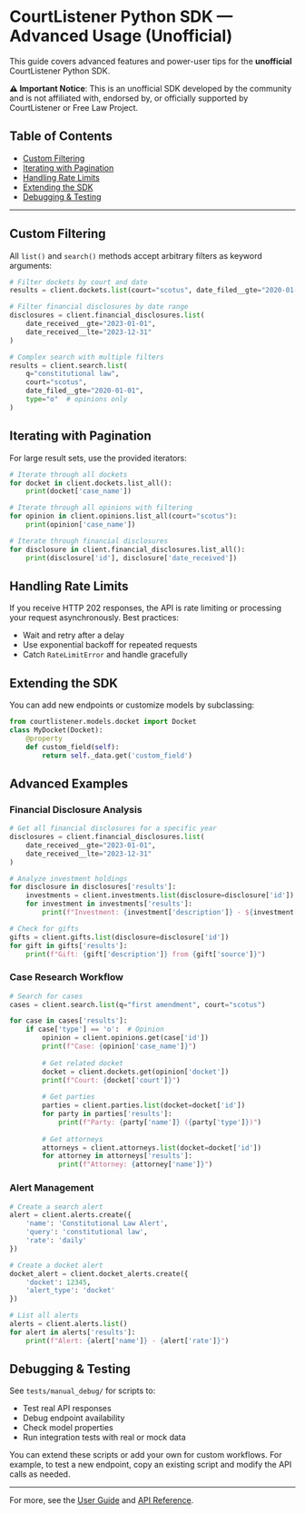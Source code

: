 # CourtListener Python SDK — Advanced Usage (Unofficial)

This guide covers advanced features and power-user tips for the **unofficial** CourtListener Python SDK.

**⚠️ Important Notice**: This is an unofficial SDK developed by the community and is not affiliated with, endorsed by, or officially supported by CourtListener or Free Law Project.

## Table of Contents
- [Custom Filtering](#custom-filtering)
- [Iterating with Pagination](#iterating-with-pagination)
- [Handling Rate Limits](#handling-rate-limits)
- [Extending the SDK](#extending-the-sdk)
- [Debugging & Testing](#debugging--testing)

---

## Custom Filtering

All `list()` and `search()` methods accept arbitrary filters as keyword arguments:

```python
# Filter dockets by court and date
results = client.dockets.list(court="scotus", date_filed__gte="2020-01-01")

# Filter financial disclosures by date range
disclosures = client.financial_disclosures.list(
    date_received__gte="2023-01-01",
    date_received__lte="2023-12-31"
)

# Complex search with multiple filters
results = client.search.list(
    q="constitutional law",
    court="scotus",
    date_filed__gte="2020-01-01",
    type="o"  # opinions only
)
```

## Iterating with Pagination

For large result sets, use the provided iterators:

```python
# Iterate through all dockets
for docket in client.dockets.list_all():
    print(docket['case_name'])

# Iterate through all opinions with filtering
for opinion in client.opinions.list_all(court="scotus"):
    print(opinion['case_name'])

# Iterate through financial disclosures
for disclosure in client.financial_disclosures.list_all():
    print(disclosure['id'], disclosure['date_received'])
```

## Handling Rate Limits

If you receive HTTP 202 responses, the API is rate limiting or processing your request asynchronously. Best practices:
- Wait and retry after a delay
- Use exponential backoff for repeated requests
- Catch `RateLimitError` and handle gracefully

## Extending the SDK

You can add new endpoints or customize models by subclassing:

```python
from courtlistener.models.docket import Docket
class MyDocket(Docket):
    @property
    def custom_field(self):
        return self._data.get('custom_field')
```

## Advanced Examples

### Financial Disclosure Analysis
```python
# Get all financial disclosures for a specific year
disclosures = client.financial_disclosures.list(
    date_received__gte="2023-01-01",
    date_received__lte="2023-12-31"
)

# Analyze investment holdings
for disclosure in disclosures['results']:
    investments = client.investments.list(disclosure=disclosure['id'])
    for investment in investments['results']:
        print(f"Investment: {investment['description']} - ${investment['amount']}")

# Check for gifts
gifts = client.gifts.list(disclosure=disclosure['id'])
for gift in gifts['results']:
    print(f"Gift: {gift['description']} from {gift['source']}")
```

### Case Research Workflow
```python
# Search for cases
cases = client.search.list(q="first amendment", court="scotus")

for case in cases['results']:
    if case['type'] == 'o':  # Opinion
        opinion = client.opinions.get(case['id'])
        print(f"Case: {opinion['case_name']}")
        
        # Get related docket
        docket = client.dockets.get(opinion['docket'])
        print(f"Court: {docket['court']}")
        
        # Get parties
        parties = client.parties.list(docket=docket['id'])
        for party in parties['results']:
            print(f"Party: {party['name']} ({party['type']})")
        
        # Get attorneys
        attorneys = client.attorneys.list(docket=docket['id'])
        for attorney in attorneys['results']:
            print(f"Attorney: {attorney['name']}")
```

### Alert Management
```python
# Create a search alert
alert = client.alerts.create({
    'name': 'Constitutional Law Alert',
    'query': 'constitutional law',
    'rate': 'daily'
})

# Create a docket alert
docket_alert = client.docket_alerts.create({
    'docket': 12345,
    'alert_type': 'docket'
})

# List all alerts
alerts = client.alerts.list()
for alert in alerts['results']:
    print(f"Alert: {alert['name']} - {alert['rate']}")
```

## Debugging & Testing

See `tests/manual_debug/` for scripts to:
- Test real API responses
- Debug endpoint availability
- Check model properties
- Run integration tests with real or mock data

You can extend these scripts or add your own for custom workflows. For example, to test a new endpoint, copy an existing script and modify the API calls as needed.

---
For more, see the [User Guide](./user_guide.md) and [API Reference](./api_reference.md). 